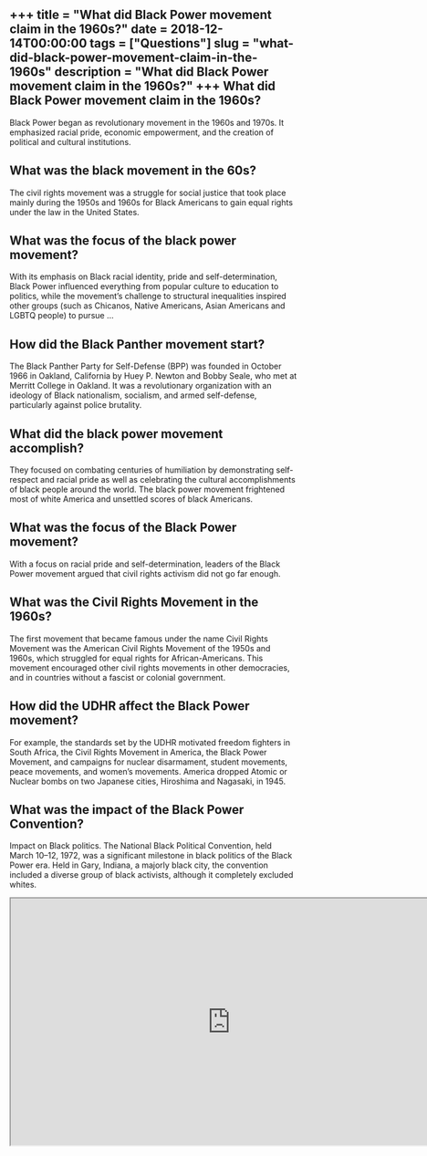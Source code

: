+++
title = "What did Black Power movement claim in the 1960s?"
date = 2018-12-14T00:00:00
tags = ["Questions"]
slug = "what-did-black-power-movement-claim-in-the-1960s"
description = "What did Black Power movement claim in the 1960s?"
+++
What did Black Power movement claim in the 1960s?
-------------------------------------------------

Black Power began as revolutionary movement in the 1960s and 1970s. It emphasized racial pride, economic empowerment, and the creation of political and cultural institutions.

What was the black movement in the 60s?
---------------------------------------

The civil rights movement was a struggle for social justice that took place mainly during the 1950s and 1960s for Black Americans to gain equal rights under the law in the United States.

What was the focus of the black power movement?
-----------------------------------------------

With its emphasis on Black racial identity, pride and self-determination, Black Power influenced everything from popular culture to education to politics, while the movement’s challenge to structural inequalities inspired other groups (such as Chicanos, Native Americans, Asian Americans and LGBTQ people) to pursue …

How did the Black Panther movement start?
-----------------------------------------

The Black Panther Party for Self-Defense (BPP) was founded in October 1966 in Oakland, California by Huey P. Newton and Bobby Seale, who met at Merritt College in Oakland. It was a revolutionary organization with an ideology of Black nationalism, socialism, and armed self-defense, particularly against police brutality.

What did the black power movement accomplish?
---------------------------------------------

They focused on combating centuries of humiliation by demonstrating self-respect and racial pride as well as celebrating the cultural accomplishments of black people around the world. The black power movement frightened most of white America and unsettled scores of black Americans.

What was the focus of the Black Power movement?
-----------------------------------------------

With a focus on racial pride and self-determination, leaders of the Black Power movement argued that civil rights activism did not go far enough.

What was the Civil Rights Movement in the 1960s?
------------------------------------------------

The first movement that became famous under the name Civil Rights Movement was the American Civil Rights Movement of the 1950s and 1960s, which struggled for equal rights for African-Americans. This movement encouraged other civil rights movements in other democracies, and in countries without a fascist or colonial government.

How did the UDHR affect the Black Power movement?
-------------------------------------------------

For example, the standards set by the UDHR motivated freedom fighters in South Africa, the Civil Rights Movement in America, the Black Power Movement, and campaigns for nuclear disarmament, student movements, peace movements, and women’s movements. America dropped Atomic or Nuclear bombs on two Japanese cities, Hiroshima and Nagasaki, in 1945.

What was the impact of the Black Power Convention?
--------------------------------------------------

Impact on Black politics. The National Black Political Convention, held March 10–12, 1972, was a significant milestone in black politics of the Black Power era. Held in Gary, Indiana, a majorly black city, the convention included a diverse group of black activists, although it completely excluded whites.

<iframe allow="accelerometer; autoplay; clipboard-write; encrypted-media; gyroscope; picture-in-picture" allowfullscreen="" class="__youtube_prefs__  epyt-is-override  no-lazyload" data-no-lazy="1" data-origheight="433" data-origwidth="770" data-skipgform_ajax_framebjll="" height="433" id="_ytid_19478" loading="lazy" src="https://www.youtube.com/embed/OE6oS_3HSlM?enablejsapi=1&autoplay=0&cc_load_policy=0&cc_lang_pref=&iv_load_policy=1&loop=0&modestbranding=0&rel=1&fs=1&playsinline=0&autohide=2&theme=dark&color=red&controls=1&" title="YouTube player" width="770"></iframe>
